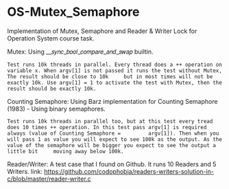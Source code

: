# OS-Mutex_Semaphore
Implementation of Mutex, Semaphore and Reader &amp; Writer Lock for Operation System course task.

  Mutex: 
    Using __𝑠𝑦𝑛𝑐_𝑏𝑜𝑜𝑙_𝑐𝑜𝑚𝑝𝑎𝑟𝑒_𝑎𝑛𝑑_𝑠𝑤𝑎𝑝 builtin.
  
    Test runs 10k threads in parallel. Every thread does a ++ operation on variable x. When argv[1] is not passed it runs the test without Mutex, The result should be close to 10k     but in most times will not be exactly 10k. Use argv[1] = 1 to activate the test with Mutex, then the result should be exactly 10k. 
  
   Counting Semaphore:
    Using Barz implementation for Counting Semaphore (1983) - Using binary semaphores.
    
    Test runs 10k threads in parallel too, but at this test every tread does 10 times ++ operation. In this test pass argv[1] is required always (value of Counting Semaphore =         argv[1]). Then when you will pass 1 as value you will expect to see 100k as the output. As the value of the semaphore will be bigger you expect to see the output a little bit     moving away below 100k.
    
   Reader/Writer:
    A test case that I found on Github. It runs 10 Readers and 5 Writers.
    link:
    https://github.com/codophobia/readers-writers-solution-in-c/blob/master/reader-writer.c
